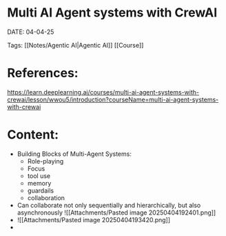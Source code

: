 
# Multi AI Agent systems with CrewAI


DATE:  04-04-25


Tags:  [[Notes/Agentic AI|Agentic AI]] [[Course]]

# References:

https://learn.deeplearning.ai/courses/multi-ai-agent-systems-with-crewai/lesson/wwou5/introduction?courseName=multi-ai-agent-systems-with-crewai


# Content:


- Building Blocks of Multi-Agent Systems:
	- Role-playing
	- Focus
	- tool use
	- memory
	- guardails
	- collaboration
- Can collaborate not only sequentially and hierarchically, but also asynchronously ![[Attachments/Pasted image 20250404192401.png]]
- ![[Attachments/Pasted image 20250404193420.png]]
-  

